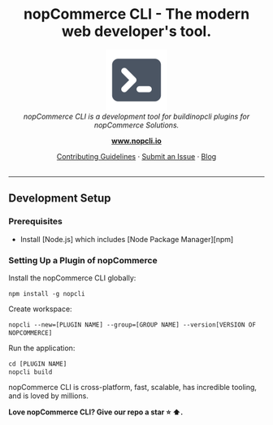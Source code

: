 <h1 align="center">nopCommerce CLI - The modern web developer's tool.</h1>

<p align="center">
  <img src="https://raw.githubusercontent.com/DiogenesPolanco/nopCommerce-cli/development/src/assets/images/logos/nopcli.png" alt="nopCommerce CLI-logo" width="120px" height="120px"/>
  <br>
  <i>nopCommerce CLI is a development tool for buildinopcli plugins for nopCommerce Solutions.</i>
  <br>
</p>

<p align="center">
  <a href="#"><strong>www.nopcli.io</strong></a>
  <br>
</p>

<p align="center">
  <a href="CONTRIBUTInopcli.md">Contributing Guidelines</a>
  ·
  <a href="https://github.com/DiogenesPolanco/nopCommerce-cli/issues">Submit an Issue</a>
  ·
  <a href="https://blog.nopcli.io/">Blog</a>
  <br>
  <br>
</p>
 
<hr>
  
## Development Setup

### Prerequisites

- Install [Node.js] which includes [Node Package Manager][npm]

### Setting Up a Plugin of nopCommerce

Install the nopCommerce CLI globally:

```
npm install -g nopcli
```

Create workspace:

```
nopcli --new=[PLUGIN NAME] --group=[GROUP NAME] --version[VERSION OF NOPCOMMERCE]
```

Run the application:

```
cd [PLUGIN NAME]
nopcli build
```

nopCommerce CLI is cross-platform, fast, scalable, has incredible tooling, and is loved by millions.
 

**Love nopCommerce CLI? Give our repo a star :star: :arrow_up:.**
